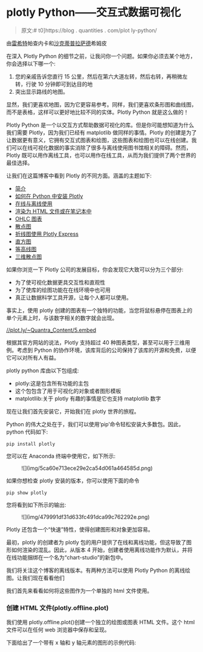 # plotly Python——交互式数据可视化

> 原文:# t0]https://blog . quantities . com/plot ly-python/

由[雷希特](https://www.linkedin.com/in/rekhit/)帕查内卡和[沙克蒂普拉萨德](https://www.linkedin.com/in/shaktishimpi/)希姆皮

在深入 Plotly Python 的细节之前，让我问你一个问题。如果你必须去某个地方，你会选择以下哪一个:

1.  您的亲戚告诉您直行 15 公里，然后在第六大道左转，然后右转，再稍微左转，行驶 10 分钟即可到达目的地
2.  突出显示路线的地图。

显然，我们更喜欢地图，因为它更容易参考。同样，我们更喜欢条形图和曲线图，而不是表格，这样可以更好地比较不同的实体。Plotly Python 就是这么做的！

Plotly Python 是一个以交互方式帮助数据可视化的库。但是你可能想知道为什么我们需要 Plotly，因为我们已经有 matplotlib 做同样的事情。Plotly 的创建是为了让数据更有意义，它拥有交互式图表和绘图，这些图表和绘图也可以在线创建。我们可以在线可视化数据的事实消除了很多与离线使用图书馆相关的障碍。然而，Plotly 既可以用作离线工具，也可以用作在线工具，从而为我们提供了两个世界的最佳选择。

让我们在这篇博客中看到 Plotly 的不同方面。涵盖的主题如下:

*   [简介](#Introduction)
*   [如何在 Python 中安装 Plotly](#Install-Plotly)
*   [在线与离线使用](#Online-Offline-Usage)
*   [渲染为 HTML 文件或在笔记本中](#Render-HTML-Notebook)
*   [OHLC 图表](#OHLC-Chart)
*   [散点图](#Scatter-Plot)
*   [折线图使用 Plotly Express](#Line-Chart)
*   [直方图](#Histogram)
*   [等高线图](#Contour-Charts)
*   [三维散点图](#Scatter-Plot-3D)

如果你浏览一下 Plotly 公司的发展目标，你会发现它大致可以分为三个部分:

*   为了使可视化数据更具交互性和直观性
*   为了使库的绘图功能在在线环境中也可用
*   真正让数据科学工具开源，让每个人都可以使用。

事实上，使用 plotly 创建的图表有一个独特的功能，当您将鼠标悬停在图表上的单个元素上时，与该数字相关的数字就会出现。

[//plot.ly/~Quantra_Content/5.embed](//plot.ly/~Quantra_Content/5.embed)

根据其官方网站的说法，Plotly 支持超过 40 种图表类型，甚至可以用于三维用例。考虑到 Python 的协作环境，该库背后的公司保持了该库的开源和免费，以便它可以对所有人有益。

plotly python 库由以下包组成:

*   plotly:这是包含所有功能的主包
*   这个包包含了用于可视化的对象或者图形模板
*   matplotllib:关于 plotly 有趣的事情是它也支持 matplotlib 数字

现在让我们首先安装它，开始我们在 plotly 世界的旅程。

Python 的伟大之处在于，我们可以使用‘pip’命令轻松安装大多数包。因此，python 代码如下:

```
pip install plotly
```

您可以在 Anaconda 终端中使用它，如下所示:

<figure class="kg-card kg-image-card kg-width-full">![](img/5ca60e713ece29e2ca54d061a464585d.png)</figure>

如果你想检查 plotly 安装的版本，你可以使用下面的命令

```
pip show plotly
```

您将看到如下所示的输出:

<figure class="kg-card kg-image-card kg-width-full">![](img/479991df31d633fc491dca99c762292e.png)</figure>

Plotly 还包含一个“快速”特性，使得创建图形和对象更加容易。

最初，plotly 的创建者为 plotly 包的用户提供了在线和离线功能，但这导致了图形如何渲染的混乱。因此，从版本 4 开始，创建者使用离线功能作为默认，并将在线功能捆绑在一个名为“chart-studio”的新包中。

我们将关注这个博客的离线版本。有两种方法可以使用 Plotly Python 的离线绘图。让我们现在看看他们

我们首先来看看如何将这些图作为一个单独的 html 文件使用。

### 创建 HTML 文件(plotly.offline.plot)

我们使用 plotly.offline.plot()创建一个独立的绘图或图表 HTML 文件。这个 html 文件可以在任何 web 浏览器中保存和呈现。

下面给出了一个带有 x 轴和 y 轴元素的图形的示例代码: